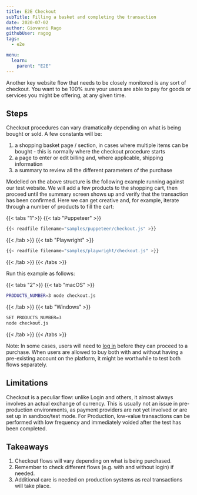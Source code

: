 ```yaml
---
title: E2E Checkout
subTitle: Filling a basket and completing the transaction
date: 2020-07-02
author: Giovanni Rago
githubUser: ragog
tags:
  - e2e

menu:
  learn:
    parent: "E2E"
---
```


Another key website flow that needs to be closely monitored is any sort of checkout. You want to be 100% sure your users are able to pay for goods or services you might be offering, at any given time.

<!-- more -->

## Steps

Checkout procedures can vary dramatically depending on what is being bought or sold. A few constants will be:
1. a shopping basket page / section, in cases where multiple items can be bought - this is normally where the checkout procedure starts
2. a page to enter or edit billing and, where applicable, shipping information
3. a summary to review all the different parameters of the purchase

Modelled on the above structure is the following example running against our test website. We will add a few products to the shopping cart, then proceed until the summary screen shows up and verify that the transaction has been confirmed. Here we can get creative and, for example, iterate through a number of products to fill the cart:

{{< tabs "1">}}
{{< tab "Puppeteer" >}}
```js
{{< readfile filename="samples/puppeteer/checkout.js" >}}
```
{{< /tab >}}
{{< tab "Playwright" >}}
```js
{{< readfile filename="samples/playwright/checkout.js" >}}
```
{{< /tab >}}
{{< /tabs >}}

Run this example as follows:

{{< tabs "2">}}
{{< tab "macOS" >}}
```sh
PRODUCTS_NUMBER=3 node checkout.js
```
{{< /tab >}}
{{< tab "Windows" >}}
```sh
SET PRODUCTS_NUMBER=3
node checkout.js
```
{{< /tab >}}
{{< /tabs >}}

Note: In some cases, users will need to [log in](e2e-login/) before they can proceed to a purchase. When users are allowed to buy both with and without having a pre-existing account on the platform, it might be worthwhile to test both flows separately.

## Limitations

Checkout is a peculiar flow: unlike Login and others, it almost always involves an actual exchange of currency. This is usually not an issue in pre-production environments, as payment providers are not yet involved or are set up in sandbox/test mode. For Production, low-value transactions can be performed with low frequency and immediately voided after the test has been completed.

## Takeaways
1. Checkout flows will vary depending on what is being purchased.
2. Remember to check different flows (e.g. with and without login) if needed.
3. Additional care is needed on production systems as real transactions will take place.
